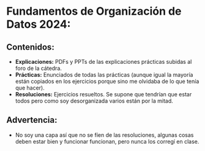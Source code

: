 # Fundamentos de Organización de Datos 2024:
## Contenidos:
- **Explicaciones:** PDFs y PPTs de las explicaciones prácticas subidas al foro de la cátedra.
- **Prácticas:** Enunciados de todas las prácticas (aunque igual la mayoría están copiados en los ejercicios porque sino me olvidaba de lo que tenía que hacer).
- **Resoluciones:** Ejercicios resueltos. Se supone que tendrían que estar todos pero como soy desorganizada varios están por la mitad.

## Advertencia:
- No soy una capa así que no se fíen de las resoluciones, algunas cosas deben estar bien y funcionar funcionan, pero nunca los corregí en clase.